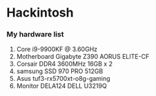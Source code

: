 # Hackintosh
### My hardware list
1. Core i9-9900KF @ 3.60GHz
2. Motherboard Gigabyte Z390 AORUS ELITE-CF
3. Corsair DDR4 3600MHz 16GB x 2
4. samsung SSD 970 PRO 512GB 
5. Asus tuf3-rx5700xt-o8g-gaming
6. Monitor DELA124 DELL U3219Q
